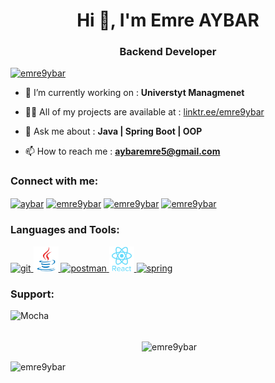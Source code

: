 
<h1 align="center">Hi 👋, I'm Emre AYBAR</h1>
<h3 align="center">Backend Developer</h3>

<p align="left"> <a href="https://twitter.com/emre9ybar" target="blank"><img src="https://img.shields.io/twitter/follow/emre9ybar?logo=twitter&style=for-the-badge" alt="emre9ybar" /></a> </p>

- 🔭 I’m currently working on : **Universtyt Managmenet**

- 👨‍💻 All of my projects are available at :  [linktr.ee/emre9ybar](linktr.ee/emre9ybar)

- 💬 Ask me about : **Java | Spring Boot | OOP**

- 📫 How to reach me : **aybaremre5@gmail.com**

<h3 align="left">Connect with me:</h3>
<p align="left">
<a href="https://dev.to/aybar" target="blank"><img align="center" src="https://raw.githubusercontent.com/rahuldkjain/github-profile-readme-generator/master/src/images/icons/Social/devto.svg" alt="aybar" height="30" width="40" /></a>
<a href="https://twitter.com/emre9ybar" target="blank"><img align="center" src="https://raw.githubusercontent.com/rahuldkjain/github-profile-readme-generator/master/src/images/icons/Social/twitter.svg" alt="emre9ybar" height="30" width="40" /></a>
<a href="https://linkedin.com/in/emre9ybar" target="blank"><img align="center" src="https://raw.githubusercontent.com/rahuldkjain/github-profile-readme-generator/master/src/images/icons/Social/linked-in-alt.svg" alt="emre9ybar" height="30" width="40" /></a>
<a href="https://discord.gg/emre9ybar" target="blank"><img align="center" src="https://raw.githubusercontent.com/rahuldkjain/github-profile-readme-generator/master/src/images/icons/Social/discord.svg" alt="emre9ybar" height="30" width="40" /></a>
</p>

<h3 align="left">Languages and Tools:</h3>
<p align="left"> <a href="https://git-scm.com/" target="_blank" rel="noreferrer"> <img src="https://www.vectorlogo.zone/logos/git-scm/git-scm-icon.svg" alt="git" width="40" height="40"/> </a> <a href="https://www.java.com" target="_blank" rel="noreferrer"> <img src="https://raw.githubusercontent.com/devicons/devicon/master/icons/java/java-original.svg" alt="java" width="40" height="40"/> </a> <a href="https://postman.com" target="_blank" rel="noreferrer"> <img src="https://www.vectorlogo.zone/logos/getpostman/getpostman-icon.svg" alt="postman" width="40" height="40"/> </a> <a href="https://reactjs.org/" target="_blank" rel="noreferrer"> <img src="https://raw.githubusercontent.com/devicons/devicon/master/icons/react/react-original-wordmark.svg" alt="react" width="40" height="40"/> </a> <a href="https://spring.io/" target="_blank" rel="noreferrer"> <img src="https://www.vectorlogo.zone/logos/springio/springio-icon.svg" alt="spring" width="40" height="40"/> </a> </p>

<h3 align="left">Support:</h3>
<p><a href="https://www.buymeacoffee.com/Mocha"> <img align="left" src="https://cdn.buymeacoffee.com/buttons/v2/default-yellow.png" height="50" width="210" alt="Mocha" /></a></p><br><br>

<p><img align="center" src="https://github-readme-stats.vercel.app/api/top-langs?username=emre9ybar&show_icons=true&locale=en&layout=compact" alt="emre9ybar" /></p>

<p><img align="center" src="https://github-readme-streak-stats.herokuapp.com/?user=emre9ybar&" alt="emre9ybar" /></p>
